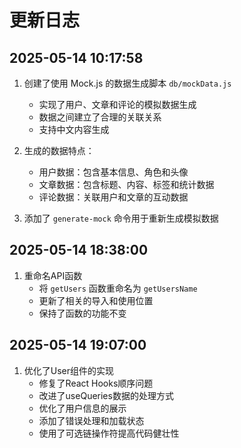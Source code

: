 # 更新日志

## 2025-05-14 10:17:58

1. 创建了使用 Mock.js 的数据生成脚本 `db/mockData.js`
   - 实现了用户、文章和评论的模拟数据生成
   - 数据之间建立了合理的关联关系
   - 支持中文内容生成
   
2. 生成的数据特点：
   - 用户数据：包含基本信息、角色和头像
   - 文章数据：包含标题、内容、标签和统计数据
   - 评论数据：关联用户和文章的互动数据

3. 添加了 `generate-mock` 命令用于重新生成模拟数据 

## 2025-05-14 18:38:00

1. 重命名API函数
   - 将 `getUsers` 函数重命名为 `getUsersName`
   - 更新了相关的导入和使用位置
   - 保持了函数的功能不变 

## 2025-05-14 19:07:00

1. 优化了User组件的实现
   - 修复了React Hooks顺序问题
   - 改进了useQueries数据的处理方式
   - 优化了用户信息的展示
   - 添加了错误处理和加载状态
   - 使用了可选链操作符提高代码健壮性 